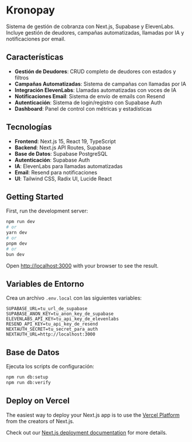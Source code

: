 # Kronopay

Sistema de gestión de cobranza con Next.js, Supabase y ElevenLabs. Incluye gestión de deudores, campañas automatizadas, llamadas por IA y notificaciones por email.

## Características

- **Gestión de Deudores**: CRUD completo de deudores con estados y filtros
- **Campañas Automatizadas**: Sistema de campañas con llamadas por IA
- **Integración ElevenLabs**: Llamadas automatizadas con voces de IA
- **Notificaciones Email**: Sistema de envío de emails con Resend
- **Autenticación**: Sistema de login/registro con Supabase Auth
- **Dashboard**: Panel de control con métricas y estadísticas

## Tecnologías

- **Frontend**: Next.js 15, React 19, TypeScript
- **Backend**: Next.js API Routes, Supabase
- **Base de Datos**: Supabase PostgreSQL
- **Autenticación**: Supabase Auth
- **IA**: ElevenLabs para llamadas automatizadas
- **Email**: Resend para notificaciones
- **UI**: Tailwind CSS, Radix UI, Lucide React

## Getting Started

First, run the development server:

```bash
npm run dev
# or
yarn dev
# or
pnpm dev
# or
bun dev
```

Open [http://localhost:3000](http://localhost:3000) with your browser to see the result.

## Variables de Entorno

Crea un archivo `.env.local` con las siguientes variables:

```env
SUPABASE_URL=tu_url_de_supabase
SUPABASE_ANON_KEY=tu_anon_key_de_supabase
ELEVENLABS_API_KEY=tu_api_key_de_elevenlabs
RESEND_API_KEY=tu_api_key_de_resend
NEXTAUTH_SECRET=tu_secret_para_auth
NEXTAUTH_URL=http://localhost:3000
```

## Base de Datos

Ejecuta los scripts de configuración:

```bash
npm run db:setup
npm run db:verify
```

## Deploy on Vercel

The easiest way to deploy your Next.js app is to use the [Vercel Platform](https://vercel.com/new?utm_medium=default-template&filter=next.js&utm_source=create-next-app&utm_campaign=create-next-app-readme) from the creators of Next.js.

Check out our [Next.js deployment documentation](https://nextjs.org/docs/app/building-your-application/deploying) for more details.
